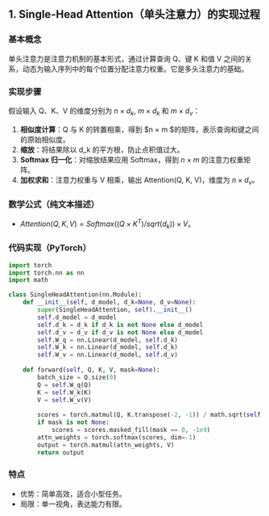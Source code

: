 ## 1. Single-Head Attention（单头注意力）的实现过程

### 基本概念
单头注意力是注意力机制的基本形式，通过计算查询 Q、键 K 和值 V 之间的关系，动态为输入序列中的每个位置分配注意力权重。它是多头注意力的基础。

### 实现步骤
假设输入 Q、K、V 的维度分别为 $n × d_k$, $m × d_k$ 和 $m × d_v$：
1. **相似度计算**：Q 与 K 的转置相乘，得到 $n × m $的矩阵，表示查询和键之间的原始相似度。
2. **缩放**：将结果除以 d_k 的平方根，防止点积值过大。
3. **Softmax 归一化**：对缩放结果应用 Softmax，得到 $n × m$ 的注意力权重矩阵。
4. **加权求和**：注意力权重与 V 相乘，输出 Attention(Q, K, V)，维度为 $n × d_v$。

### 数学公式（纯文本描述）
- $Attention(Q, K, V) = Softmax((Q × K^T) / sqrt(d_k)) × V$。

### 代码实现（PyTorch）
```python
import torch
import torch.nn as nn
import math

class SingleHeadAttention(nn.Module):
    def __init__(self, d_model, d_k=None, d_v=None):
        super(SingleHeadAttention, self).__init__()
        self.d_model = d_model
        self.d_k = d_k if d_k is not None else d_model
        self.d_v = d_v if d_v is not None else d_model
        self.W_q = nn.Linear(d_model, self.d_k)
        self.W_k = nn.Linear(d_model, self.d_k)
        self.W_v = nn.Linear(d_model, self.d_v)
        
    def forward(self, Q, K, V, mask=None):
        batch_size = Q.size(0)
        Q = self.W_q(Q)
        K = self.W_k(K)
        V = self.W_v(V)
        
        scores = torch.matmul(Q, K.transpose(-2, -1)) / math.sqrt(self.d_k)
        if mask is not None:
            scores = scores.masked_fill(mask == 0, -1e9)
        attn_weights = torch.softmax(scores, dim=-1)
        output = torch.matmul(attn_weights, V)
        return output
```

### 特点
- 优势：简单高效，适合小型任务。
- 局限：单一视角，表达能力有限。